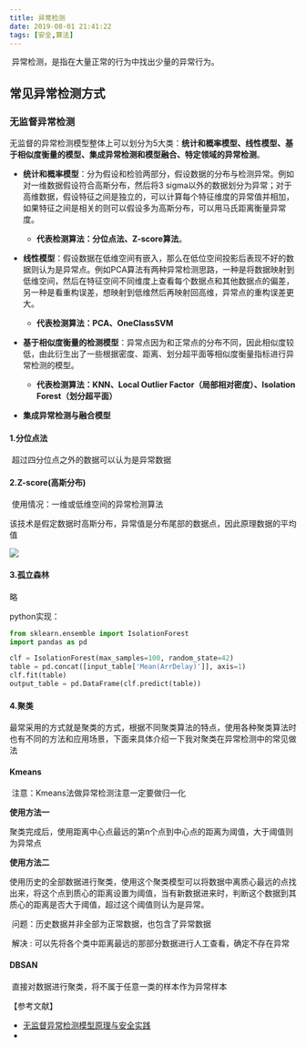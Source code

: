 ```yaml
---
title: 异常检测
date: 2019-08-01 21:41:22
tags: [安全,算法]
---
```


​	异常检测，是指在大量正常的行为中找出少量的异常行为。

## 常见异常检测方式

### 无监督异常检测

​	无监督的异常检测模型整体上可以划分为5大类：**统计和概率模型、线性模型、基于相似度衡量的模型、集成异常检测和模型融合、特定领域的异常检测**。

- **统计和概率模型**：分为假设和检验两部分，假设数据的分布与检测异常。例如对一维数据假设符合高斯分布，然后将3 sigma以外的数据划分为异常；对于高维数据，假设特征之间是独立的，可以计算每个特征维度的异常值并相加，如果特征之间是相关的则可以假设多为高斯分布，可以用马氏距离衡量异常度。

  - **代表检测算法：分位点法、Z-score算法**。
- **线性模型**：假设数据在低维空间有嵌入，那么在低位空间投影后表现不好的数据则认为是异常点。例如PCA算法有两种异常检测思路，一种是将数据映射到低维空间，然后在特征空间不同维度上查看每个数据点和其他数据点的偏差，另一种是看重构误差，想映射到低维然后再映射回高维，异常点的重构误差更大。
  - **代表检测算法：PCA、OneClassSVM**
  
- **基于相似度衡量的检测模型**：异常点因为和正常点的分布不同，因此相似度较低，由此衍生出了一些根据密度、距离、划分超平面等相似度衡量指标进行异常检测的模型。
  - **代表检测算法：KNN、Local Outlier Factor（局部相对密度）、Isolation Forest（划分超平面）**


- **集成异常检测与融合模型**

  

#### 1.分位点法

​	超过四分位点之外的数据可以认为是异常数据

#### 2.Z-score(高斯分布)

​	使用情况：一维或低维空间的异常检测算法

该技术是假定数据时高斯分布，异常值是分布尾部的数据点，因此原理数据的平均值

![](https://github.com/AnchoretY/images/blob/master/blog/Z-score.png?raw=True)

#### 3.孤立森林

略

python实现：

~~~python
from sklearn.ensemble import IsolationForest
import pandas as pd

clf = IsolationForest(max_samples=100, random_state=42)
table = pd.concat([input_table['Mean(ArrDelay)']], axis=1)
clf.fit(table)
output_table = pd.DataFrame(clf.predict(table))
~~~

#### 4.聚类

​	最常采用的方式就是聚类的方式，根据不同聚类算法的特点，使用各种聚类算法时也有不同的方法和应用场景，下面来具体介绍一下我对聚类在异常检测中的常见做法

#### Kmeans

​	注意：Kmeans法做异常检测注意一定要做归一化

**使用方法一**

​	聚类完成后，使用距离中心点最远的第n个点到中心点的距离为阈值，大于阈值则为异常点



**使用方法二**

​	使用历史的全部数据进行聚类，使用这个聚类模型可以将数据中离质心最远的点找出来，将这个点到质心的距离设置为阈值，当有新数据进来时，判断这个数据到其质心的距离是否大于阈值，超过这个阈值则认为是异常。

​	问题：历史数据并非全部为正常数据，也包含了异常数据

​	解决 : 可以先将各个类中距离最远的那部分数据进行人工查看，确定不存在异常

#### DBSAN

​	直接对数据进行聚类，将不属于任意一类的样本作为异常样本



【参考文献】

- [无监督异常检测模型原理与安全实践](https://xz.aliyun.com/t/5378)
- 